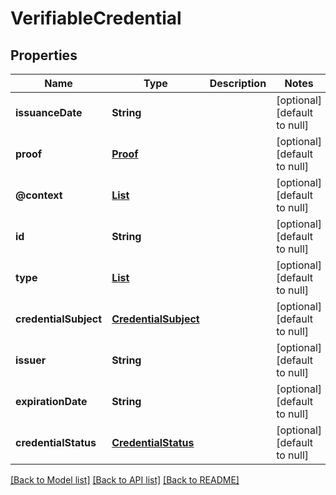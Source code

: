 # VerifiableCredential

## Properties

| Name                  | Type                                          | Description | Notes                        |
| --------------------- | --------------------------------------------- | ----------- | ---------------------------- |
| **issuanceDate**      | **String**                                    |             | [optional] [default to null] |
| **proof**             | [**Proof**](Proof.md)                         |             | [optional] [default to null] |
| **@context**          | [**List**](string.md)                         |             | [optional] [default to null] |
| **id**                | **String**                                    |             | [optional] [default to null] |
| **type**              | [**List**](string.md)                         |             | [optional] [default to null] |
| **credentialSubject** | [**CredentialSubject**](CredentialSubject.md) |             | [optional] [default to null] |
| **issuer**            | **String**                                    |             | [optional] [default to null] |
| **expirationDate**    | **String**                                    |             | [optional] [default to null] |
| **credentialStatus**  | [**CredentialStatus**](CredentialStatus.md)   |             | [optional] [default to null] |

[[Back to Model list]](/docs/api/README.md#documentation-for-models) [[Back to API list]](/docs/api/README.md#documentation-for-api-endpoints) [[Back to README]](/README.md)

